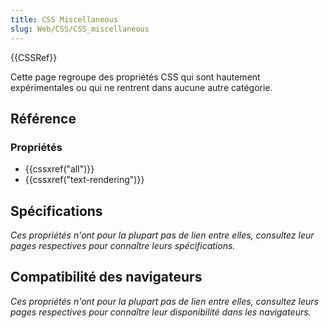 ```yaml
---
title: CSS Miscellaneous
slug: Web/CSS/CSS_miscellaneous
---
```


{{CSSRef}}

Cette page regroupe des propriétés CSS qui sont hautement expérimentales ou qui ne rentrent dans aucune autre catégorie.

## Référence

### Propriétés

- {{cssxref("all")}}
- {{cssxref("text-rendering")}}

## Spécifications

_Ces propriétés n'ont pour la plupart pas de lien entre elles, consultez leur pages respectives pour connaître leurs spécifications._

## Compatibilité des navigateurs

_Ces propriétés n'ont pour la plupart pas de lien entre elles, consultez leurs pages respectives pour connaître leur disponibilité dans les navigateurs._
